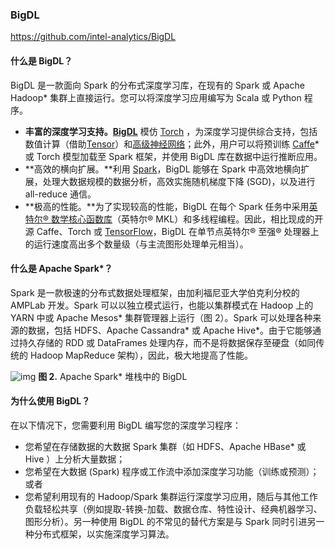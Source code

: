 ### BigDL

https://github.com/intel-analytics/BigDL

#### 什么是 BigDL？

BigDL 是一款面向 Spark 的分布式深度学习库，在现有的 Spark 或 Apache Hadoop* 集群上直接运行。您可以将深度学习应用编写为 Scala 或 Python 程序。

- **丰富的深度学习支持。[BigDL](https://github.com/intel-analytics/BigDL)** 模仿 [Torch](http://torch.ch/) ，为深度学习提供综合支持，包括数值计算（借助[Tensor](https://github.com/intel-analytics/BigDL/tree/master/dl/src/main/scala/com/intel/analytics/bigdl/tensor)）和[高级神经网络](https://github.com/intel-analytics/BigDL/tree/master/dl/src/main/scala/com/intel/analytics/bigdl/nn)；此外，用户可以将预训练 [Caffe](http://caffe.berkeleyvision.org/)* 或 Torch 模型加载至 Spark 框架，并使用 BigDL 库在数据中运行推断应用。
- **高效的横向扩展。**利用 [Spark](http://spark.apache.org/)，BigDL 能够在 Spark 中高效地横向扩展，处理大数据规模的数据分析，高效实施随机梯度下降 (SGD)，以及进行 all-reduce 通信。
- **极高的性能。**为了实现较高的性能，BigDL 在每个 Spark 任务中采用[英特尔® 数学核心函数库](https://software.intel.com/zh-cn/intel-mkl)（英特尔® MKL）和多线程编程。因此，相比现成的开源 Caffe、Torch 或 [TensorFlow](https://www.tensorflow.org/)，BigDL 在单节点英特尔® 至强® 处理器上的运行速度高出多个数量级（与主流图形处理单元相当）。

#### 什么是 Apache Spark*？

Spark 是一款极速的分布式数据处理框架，由加利福尼亚大学伯克利分校的 AMPLab 开发。Spark 可以以独立模式运行，也能以集群模式在 Hadoop 上的 YARN 中或 Apache Mesos* 集群管理器上运行（图 2）。Spark 可以处理各种来源的数据，包括 HDFS、Apache Cassandra* 或 Apache Hive*。由于它能够通过持久存储的 RDD 或 DataFrames 处理内存，而不是将数据保存至硬盘（如同传统的 Hadoop MapReduce 架构），因此，极大地提高了性能。

![img](https://software.intel.com/content/dam/develop/external/us/en/images/bigdl-on-apache-spark-fig-02-stack-712489.png)
**图 2.** Apache Spark* 堆栈中的 BigDL

#### 为什么使用 BigDL？

在以下情况下，您需要利用 BigDL 编写您的深度学习程序：

- 您希望在存储数据的大数据 Spark 集群（如 HDFS、Apache HBase* 或 Hive ）上分析大量数据；
- 您希望在大数据 (Spark) 程序或工作流中添加深度学习功能（训练或预测）；或者
- 您希望利用现有的 Hadoop/Spark 集群运行深度学习应用，随后与其他工作负载轻松共享（例如提取-转换-加载、数据仓库、特性设计、经典机器学习、图形分析）。另一种使用 BigDL 的不常见的替代方案是与 Spark 同时引进另一种分布式框架，以实施深度学习算法。